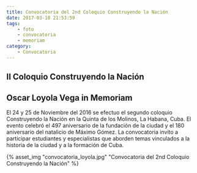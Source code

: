 ```yaml
---
title: Convocatoria del 2nd Coloquio Construyendo la Nación
date: 2017-03-18 21:53:59
tags:
    - foto
    - convocatoria
    - memoriam
category:
    - Convocatoria
---
```


## II Coloquio Construyendo la Nación
## Oscar Loyola Vega in Memoriam

El 24 y 25 de Noviembre del 2016 se efectuo el segundo coloquio Construyendo la Nación en la Quinta de los Molinos,
La Habana, Cuba. El evento celebró el 497 aniversario de la fundación de la ciudad y el 180 aniversario del natalicio
de Máximo Gómez. La convocatoria invito a participar estudiantes y especialistas que aborden temas vinculados a la
historia de la ciudad y a la formación de Cuba. 

{% asset_img "convocatoria_loyola.jpg" "Convocatoria del 2nd Coloquio Construyendo la Nación" %}